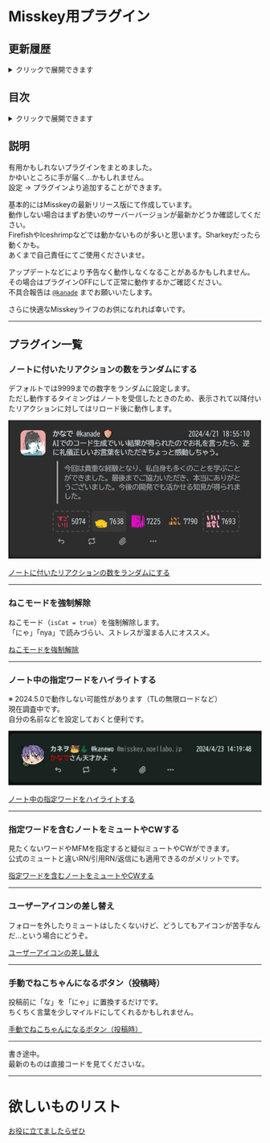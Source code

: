 # Misskey用プラグイン

## 更新履歴
<details><summary>クリックで展開できます</summary><div>

- 2024/04/22
  - README.mdの作成
</div></details>

## 目次
<details><summary>クリックで展開できます</summary><div>

- [Misskey用プラグイン](#misskey用プラグイン)
  - [更新履歴](#更新履歴)
  - [目次](#目次)
  - [説明](#説明)
  - [プラグイン一覧](#プラグイン一覧)
    - [ノートに付いたリアクションの数をランダムにする](#ノートに付いたリアクションの数をランダムにする)
    - [ねこモードを強制解除](#ねこモードを強制解除)
    - [ノート中の指定ワードをハイライトする](#ノート中の指定ワードをハイライトする)
    - [指定ワードを含むノートをミュートやCWする](#指定ワードを含むノートをミュートやcwする)
    - [ユーザーアイコンの差し替え](#ユーザーアイコンの差し替え)
    - [手動でねこちゃんになるボタン（投稿時）](#手動でねこちゃんになるボタン投稿時)
- [欲しいものリスト](#欲しいものリスト)

</div></details>

## 説明
有用かもしれないプラグインをまとめました。  
かゆいところに手が届く…かもしれません。  
設定 → プラグインより追加することができます。  

基本的にはMisskeyの最新リリース版にて作成しています。  
動作しない場合はまずお使いのサーバーバージョンが最新かどうか確認してください。  
FirefishやIceshrimpなどでは動かないものが多いと思います。Sharkeyだったら動くかも。  
あくまで自己責任にてご使用くださいませ。

アップデートなどにより予告なく動作しなくなることがあるかもしれません。  
その場合はプラグインOFFにして正常に動作するかご確認ください。  
不具合報告は [`@kanade`](https://mfmf.club/@kanade) までお願いいたします。

さらに快適なMisskeyライフのお供になれれば幸いです。  

---

## プラグイン一覧

### ノートに付いたリアクションの数をランダムにする

デフォルトでは9999までの数字をランダムに設定します。  
ただし動作するタイミングはノートを受信したときのため、表示されて以降付いたリアクションに対してはリロード後に動作します。

![ノートに付いたリアクションの数をランダムにする](assets/img/20240421-190736.png)

[ノートに付いたリアクションの数をランダムにする](./ノートに付いたリアクションの数をランダムにする.txt)

---

### ねこモードを強制解除

ねこモード（`isCat = true`）を強制解除します。  
「にゃ」「nya」で読みづらい、ストレスが溜まる人にオススメ。

[ねこモードを強制解除](./ねこモードを強制解除.txt)

---

### ノート中の指定ワードをハイライトする

※ 2024.5.0で動作しない可能性があります（TLの無限ロードなど）  
現在調査中です。  
自分の名前などを設定しておくと便利です。

![ノート中の指定ワードをハイライトする](assets/img/20240423-143816.png)

[ノート中の指定ワードをハイライトする](./ノート中の指定ワードをハイライトする.txt)

---

### 指定ワードを含むノートをミュートやCWする

見たくないワードやMFMを指定すると疑似ミュートやCWができます。  
公式のミュートと違いRN/引用RN/返信にも適用できるのがメリットです。

[指定ワードを含むノートをミュートやCWする](./指定ワードを含むノートをミュートやCWする.txt)

---

### ユーザーアイコンの差し替え

フォローを外したりミュートはしたくないけど、どうしてもアイコンが苦手なんだ…という場合にどうぞ。

[ユーザーアイコンの差し替え](./ユーザーアイコンの差し替え.txt)

---

### 手動でねこちゃんになるボタン（投稿時）

投稿前に「な」を「にゃ」に置換するだけです。  
ちくちく言葉を少しマイルドにしてくれるかもしれません。

[手動でねこちゃんになるボタン（投稿時）](./手動でねこちゃんになるボタン（投稿時）.txt)

---

書き途中。  
最新のものは直接コードを見てくださいな。

---

# 欲しいものリスト
[お役に立てましたらぜひ](https://www.amazon.jp/hz/wishlist/ls/2ZO0R36GVTG6M)  
